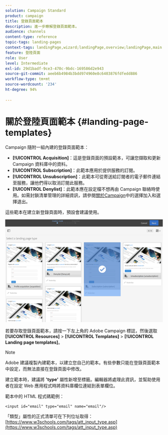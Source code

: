 ```yaml
---
solution: Campaign Standard
product: campaign
title: 登錄頁面範本
description: 進一步瞭解登錄頁面範本。
audience: channels
content-type: reference
topic-tags: landing-pages
context-tags: landingPage,wizard;landingPage,overview;landingPage,main
feature: 登陸頁面
role: User
level: Intermediate
exl-id: 29d1badf-9ce3-470c-9bdc-169586d2e943
source-git-commit: aeeb6b4984b3bdd974960e8c6403876fdfedd886
workflow-type: tm+mt
source-wordcount: '234'
ht-degree: 94%

---
```


# 關於登陸頁面範本 {#landing-page-templates}

Campaign 隨附一組內建的登錄頁面範本：

* **[!UICONTROL Acquisition]**：這是登錄頁面的預設範本，可讓您擷取和更新 Campaign 資料庫中的資料。
* **[!UICONTROL Subscription]**：此範本應用於提供服務的訂閱。
* **[!UICONTROL Unsubscription]**：此範本可從寄送給訂閱者的電子郵件連結至服務，讓他們得以取消訂閱此服務。
* **[!UICONTROL Denylist]**：此範本應在設定檔不想再由 Campaign 聯絡時使用。如需封鎖清單管理的詳細資訊，請參閱[關於Campaign](../../audiences/using/about-opt-in-and-opt-out-in-campaign.md)中的選擇加入和選擇退出。

這些範本在建立新登錄頁面時，預設會建議使用。

![](assets/lp_creation_1.png)

若要存取登錄頁面範本，請按一下左上角的 Adobe Campaign 標誌，然後選取 **[!UICONTROL Resources]** > **[!UICONTROL Templates]** > **[!UICONTROL Landing page templates]**。

>[!NOTE]
>
>Adobe 建議複製內建範本，以建立您自己的範本。有些參數只能在登錄頁面範本中設定，而無法直接在登錄頁面中修改。

建立範本時，建議將 **&#39;type&#39;** 屬性新增至標籤。編輯器將處理此資訊，並幫助使用者在設定 Web 應用程式時將資料庫欄位連結到表單欄位。

範本中的 HTML 程式碼範例：

```
<input id="email" type="email" name="email"/>
```

「類型」屬性的正式清單可在下列位址取得：[https://www.w3schools.com/tags/att_input_type.asp](https://www.w3schools.com/tags/att_input_type.asp)
